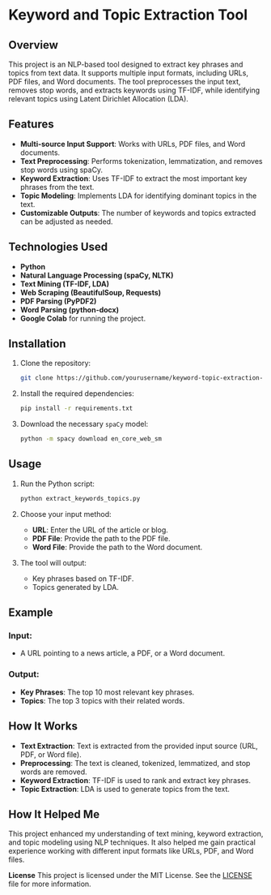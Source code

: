 # **Keyword and Topic Extraction Tool**

## **Overview**
This project is an NLP-based tool designed to extract key phrases and topics from text data.
It supports multiple input formats, including URLs, PDF files, and Word documents.
The tool preprocesses the input text, removes stop words, and extracts keywords using TF-IDF, while identifying relevant topics using Latent Dirichlet Allocation (LDA).

## **Features**
- **Multi-source Input Support**: Works with URLs, PDF files, and Word documents.
- **Text Preprocessing**: Performs tokenization, lemmatization, and removes stop words using spaCy.
- **Keyword Extraction**: Uses TF-IDF to extract the most important key phrases from the text.
- **Topic Modeling**: Implements LDA for identifying dominant topics in the text.
- **Customizable Outputs**: The number of keywords and topics extracted can be adjusted as needed.

## **Technologies Used**
- **Python**
- **Natural Language Processing (spaCy, NLTK)**
- **Text Mining (TF-IDF, LDA)**
- **Web Scraping (BeautifulSoup, Requests)**
- **PDF Parsing (PyPDF2)**
- **Word Parsing (python-docx)**
- **Google Colab** for running the project.

## **Installation**
1. Clone the repository:
   ```bash
   git clone https://github.com/yourusername/keyword-topic-extraction-tool.git
   ```
2. Install the required dependencies:
   ```bash
   pip install -r requirements.txt
   ```

3. Download the necessary `spaCy` model:
   ```bash
   python -m spacy download en_core_web_sm
   ```

## **Usage**
1. Run the Python script:
   ```bash
   python extract_keywords_topics.py
   ```

2. Choose your input method:
   - **URL**: Enter the URL of the article or blog.
   - **PDF File**: Provide the path to the PDF file.
   - **Word File**: Provide the path to the Word document.

3. The tool will output:
   - Key phrases based on TF-IDF.
   - Topics generated by LDA.

## **Example**
### Input:
- A URL pointing to a news article, a PDF, or a Word document.
  
### Output:
- **Key Phrases**: The top 10 most relevant key phrases.
- **Topics**: The top 3 topics with their related words.

## **How It Works**
- **Text Extraction**: Text is extracted from the provided input source (URL, PDF, or Word file).
- **Preprocessing**: The text is cleaned, tokenized, lemmatized, and stop words are removed.
- **Keyword Extraction**: TF-IDF is used to rank and extract key phrases.
- **Topic Extraction**: LDA is used to generate topics from the text.

## **How It Helped Me**
This project enhanced my understanding of text mining, keyword extraction, and topic modeling using NLP techniques. It also helped me gain practical experience working with different input formats like URLs, PDF, and Word files.

 **License**
This project is licensed under the MIT License. See the [LICENSE](LICENSE) file for more information.
